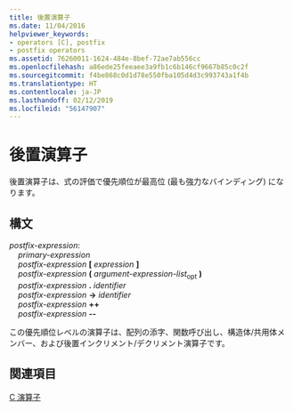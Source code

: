 ```yaml
---
title: 後置演算子
ms.date: 11/04/2016
helpviewer_keywords:
- operators [C], postfix
- postfix operators
ms.assetid: 76260011-1624-484e-8bef-72ae7ab556cc
ms.openlocfilehash: a86ede25feeaee3a9fb1c6b146cf9667b85c0c2f
ms.sourcegitcommit: f4be868c0d1d78e550fba105d4d3c993743a1f4b
ms.translationtype: HT
ms.contentlocale: ja-JP
ms.lasthandoff: 02/12/2019
ms.locfileid: "56147907"
---
```

# <a name="postfix-operators"></a>後置演算子

後置演算子は、式の評価で優先順位が最高位 (最も強力なバインディング) になります。

## <a name="syntax"></a>構文

*postfix-expression*:<br/>
&nbsp;&nbsp;&nbsp;&nbsp;*primary-expression*<br/>
&nbsp;&nbsp;&nbsp;&nbsp;*postfix-expression*  **[**  *expression*  **]**<br/>
&nbsp;&nbsp;&nbsp;&nbsp;*postfix-expression*  **(**  *argument-expression-list*<sub>opt</sub> **)**<br/>
&nbsp;&nbsp;&nbsp;&nbsp;*postfix-expression*  **.**  *identifier*<br/>
&nbsp;&nbsp;&nbsp;&nbsp;*postfix-expression*  **->**  *identifier*<br/>
&nbsp;&nbsp;&nbsp;&nbsp;*postfix-expression*  **++**<br/>
&nbsp;&nbsp;&nbsp;&nbsp;*postfix-expression*  **--**

この優先順位レベルの演算子は、配列の添字、関数呼び出し、構造体/共用体メンバー、および後置インクリメント/デクリメント演算子です。

## <a name="see-also"></a>関連項目

[C 演算子](../c-language/c-operators.md)
